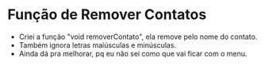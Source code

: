 # Função de Remover Contatos

- Criei a função "void removerContato", ela remove pelo nome do contato.
- Também ignora letras maiúsculas e minúsculas.
- Ainda dá pra melhorar, pq eu não sei como que vai ficar com o menu.
